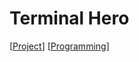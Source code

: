 # Terminal Hero

[[Project]] [[Programming]]

[//begin]: # "Autogenerated link references for markdown compatibility"
[Project]: project "Project"
[Programming]: programming "Programming"
[//end]: # "Autogenerated link references"